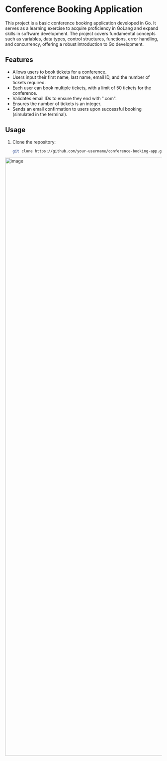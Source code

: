# Conference Booking Application

This project is a basic conference booking application developed in Go. It serves as a learning exercise to acquire proficiency in GoLang and expand skills in software development. The project covers fundamental concepts such as variables, data types, control structures, functions, error handling, and concurrency, offering a robust introduction to Go development.

## Features

- Allows users to book tickets for a conference.
- Users input their first name, last name, email ID, and the number of tickets required.
- Each user can book multiple tickets, with a limit of 50 tickets for the conference.
- Validates email IDs to ensure they end with ".com".
- Ensures the number of tickets is an integer.
- Sends an email confirmation to users upon successful booking (simulated in the terminal).

## Usage

1. Clone the repository:

   ```bash
   git clone https://github.com/your-username/conference-booking-app.git

<img width="1920" alt="image" src="https://github.com/yashbhalla/ConferenceBookingApplication/assets/53651804/23d18e22-7846-42f3-8fe4-784ab44ed7fd">

 
